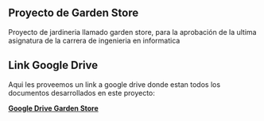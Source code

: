 ## Proyecto de Garden Store

Proyecto de jardineria llamado garden store, para la aprobación de la ultima asignatura de la carrera de ingenieria en informatica

## Link Google Drive

Aqui les proveemos un link a google drive donde estan todos los documentos desarrollados en este proyecto:

**[Google Drive Garden Store](https://drive.google.com/drive/folders/15mQHtS1yxv2cxsStcw_x3o32SAtUJ2Uv?usp=drive_link)**
